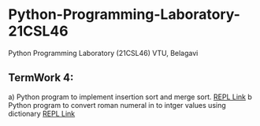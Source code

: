 # Python-Programming-Laboratory-21CSL46
Python Programming Laboratory (21CSL46) VTU, Belagavi


## TermWork 4:
a) Python program to implement insertion sort and merge sort.  [REPL Link](https://replit.com/@gcdeshpande/21CSL464a?v=1)
b Python program to convert roman numeral in to intger values using dictionary [REPL Link](https://replit.com/@gcdeshpande/21CSL464b?v=1)
